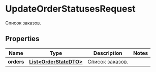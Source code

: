 

# UpdateOrderStatusesRequest

Список заказов.

## Properties

| Name | Type | Description | Notes |
|------------ | ------------- | ------------- | -------------|
|**orders** | [**List&lt;OrderStateDTO&gt;**](OrderStateDTO.md) | Список заказов. |  |



